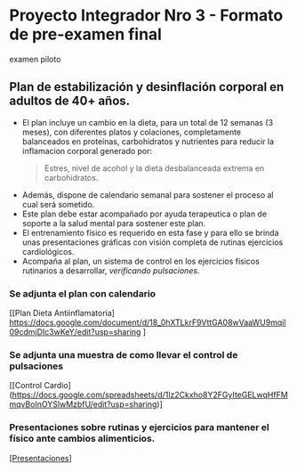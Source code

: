 # Proyecto Integrador Nro 3 - Formato de pre-examen final
examen piloto
## Plan de estabilización y desinflación corporal en adultos de 40+ años.

* El plan incluye un cambio en la dieta, para un total de 12 semanas (3 meses), con diferentes platos y colaciones, completamente balanceados en proteínas, carbohidratos y nutrientes para reducir la inflamacion corporal generado por:
  > Estres, nivel de acohol y la dieta desbalanceada extrema en carbohidratos.
* Además, dispone de calendario semanal para sostener el proceso al cual será sometido.
* Este plan debe estar acompañado por ayuda terapeutica o plan de soporte a la salud mental para sostener este plan.
* El entrenamiento físico es requerido en esta fase y para ello se brinda unas presentaciones gráficas con visión completa de rutinas ejercicios cardiológicos.
* Acompaña al plan, un sistema de control en los ejercicios físicos rutinarios a desarrollar, _verificando pulsaciones_.

### Se adjunta el plan  con calendario
[[Plan Dieta Antiinflamatoria] https://docs.google.com/document/d/18_0hXTLkrF9VttGA08wVaaWU9mqil09cdmjDIc3wKeY/edit?usp=sharing ]

### Se adjunta una muestra de como llevar el control de pulsaciones
[[Control Cardio] (https://docs.google.com/spreadsheets/d/1lz2Ckxho8Y2FGyIteGELwqHfFMmqvBoInOYSlwMzbfU/edit?usp=sharing)]

### Presentaciones sobre rutinas y ejercicios para mantener el físico ante cambios alimenticios.
[[Presentaciones](https://app.presentations.ai/view/xyJ98f)]
